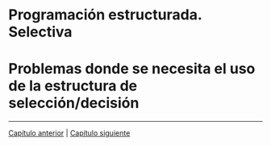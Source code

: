 # Programación estructurada. Selectiva



# Problemas donde se necesita el uso de la estructura de selección/decisión


********************************
[Capítulo anterior](https://github.com/MaterialesProgramacion/ProblemasProgramacion/blob/master/secuencia.md) |
[Capítulo siguiente](https://github.com/MaterialesProgramacion/ProblemasProgramacion/blob/master/iterativa.md)
